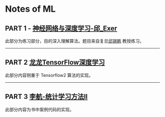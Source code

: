 # Notes of ML

## PART 1 - [神经网络与深度学习-邱_Exer](https://github.com/nndl/exercise) 

此部分为练习部分，目的深入理解算法。题目来自复旦[邱锡鹏](https://xpqiu.github.io/) 教授练习。

------

## PART 2 [龙龙TensorFlow深度学习](https://github.com/dragen1860/Deep-Learning-with-TensorFlow-book)

此部分内容侧重于 Tensorflow2 算法的实现。

------

## PART 3 [李航-统计学习方法II](https://github.com/fengdu78/lihang-code)

此部分内容为书中案例代码的实现。



